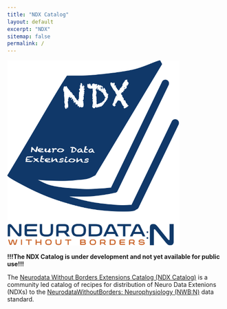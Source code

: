 ```yaml
---
title: "NDX Catalog"
layout: default
excerpt: "NDX"
sitemap: false
permalink: /
---
```


<img alt="NDX Catalog Logo" src="images/nwb-extensions-catalog-logo2.png" width="400" class="center-block">

**!!!The NDX Catalog is under development and not yet available for public use!!!**

The [Neurodata Without Borders Extensions Catalog (NDX Catalog)](https://github.com/nwb-extensions) is a community led catalog of recipes for distribution of Neuro Data Extenions (NDXs) to the [NeurodataWithoutBorders: Neurophysiology (NWB:N)](https://neurodatawithoutborders.github.io/) data standard.
